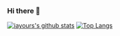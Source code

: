 ### Hi there 👋

[![iayours's github stats](https://github-readme-stats.vercel.app/api?username=Ganeshgng&theme=dracula)](https://github.com/Ganeshgng/github-readme-stats)
[![Top Langs](https://github-readme-stats.vercel.app/api/top-langs/?username=Ganeshgng&layout=compact&theme=dracula)](https://github.com/Ganeshgng/github-readme-stats)
